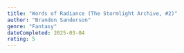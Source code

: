 ```yaml
---
title: "Words of Radiance (The Stormlight Archive, #2)"
author: "Brandon Sanderson"
genre: "Fantasy"
dateCompleted: 2025-03-04
rating: 5
---
```


